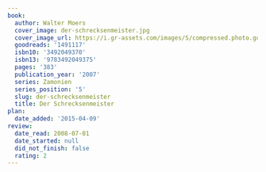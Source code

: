 ```yaml
---
book:
  author: Walter Moers
  cover_image: der-schrecksenmeister.jpg
  cover_image_url: https://i.gr-assets.com/images/S/compressed.photo.goodreads.com/books/1184189366l/1491117._SY475_.jpg
  goodreads: '1491117'
  isbn10: '3492049370'
  isbn13: '9783492049375'
  pages: '383'
  publication_year: '2007'
  series: Zamonien
  series_position: '5'
  slug: der-schrecksenmeister
  title: Der Schrecksenmeister
plan:
  date_added: '2015-04-09'
review:
  date_read: 2008-07-01
  date_started: null
  did_not_finish: false
  rating: 2
---
```

